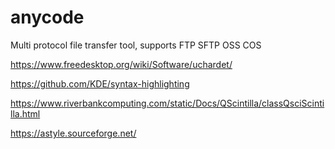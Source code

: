 # anycode
Multi protocol file transfer tool, supports FTP SFTP OSS COS



https://www.freedesktop.org/wiki/Software/uchardet/

https://github.com/KDE/syntax-highlighting


https://www.riverbankcomputing.com/static/Docs/QScintilla/classQsciScintilla.html

https://astyle.sourceforge.net/